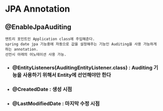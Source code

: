 # JPA Annotation 

## @EnableJpaAuditing 

    엔트리 포인트인 Application class에 주입해준다.
    spring date jpa 기능중에 자동으로 값을 설정해주는 기능인 Auditing을 사용 가능하게 하는 annotation.
    선언시 아래의 어노테이션 사용 가능.

- ### @EntityListeners(AuditingEntityListener.class) : Auditing 기능을 사용하기 위해서 Entity에 선언해야만 한다

- ### @CreatedDate : 생성 시점

- ### @LastModifiedDate : 마지막 수정 시점